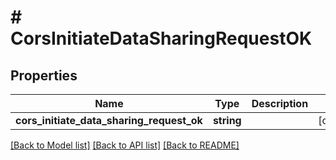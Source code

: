 # # CorsInitiateDataSharingRequestOK

## Properties

| Name                                      | Type       | Description | Notes      |
| ----------------------------------------- | ---------- | ----------- | ---------- |
| **cors_initiate_data_sharing_request_ok** | **string** |             | [optional] |

[[Back to Model list]](../../README.md#models) [[Back to API list]](../../README.md#endpoints) [[Back to README]](../../README.md)
